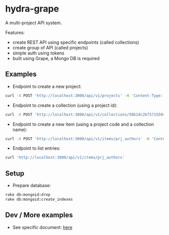 # hydra-grape

A multi-project API system.

Features:

- create REST API using specific endpoints (called collections)
- create group of API (called projects)
- simple auth using tokens
- built using Grape, a Mongo DB is required

## Examples

- Endpoint to create a new project:

```sh
curl -X POST 'http://localhost:3000/api/v1/projects' -H 'Content-Type: application/json' --data '{"name":"MyProject","code":"prj","url":"https://www.google.com"}'
```

- Endpoint to create a collection (using a project id):

```sh
curl -X POST 'http://localhost:3000/api/v1/collections/58b1dc2bf571550470276cc2' -H 'Content-Type: application/json' --data '{"name":"authors","singular":"author","columns":{"first_name":"String","last_name":"String","age":"Integer"}}'
```

- Endpoint to create a new item (using a project code and a collection name):

```sh
curl -X POST 'http://localhost:3000/api/v1/items/prj_authors' -H 'Content-Type: application/json' --data '{"data":{"first_name":"John","last_name":"Doe","age":"25"}}'
```

- Endpoint to list entries:

```sh
curl 'http://localhost:3000/api/v1/items/prj_authors'
```

## Setup

- Prepare database:

```sh
rake db:mongoid:drop
rake db:mongoid:create_indexes
```

## Dev / More examples

- See specific document: [here](README_DEV.md)
